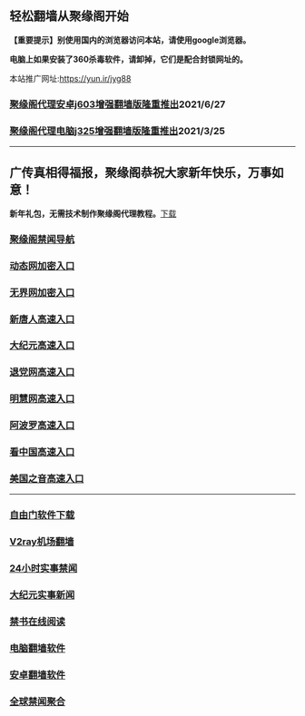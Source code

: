 ## 轻松翻墙从聚缘阁开始

**【重要提示】别使用国内的浏览器访问本站，请使用google浏览器。**

**电脑上如果安装了360杀毒软件，请卸掉，它们是配合封锁网址的。**

本站推广网址:https://yun.ir/jyg88

### [聚缘阁代理安卓j603增强翻墙版隆重推出](https://gitlab.com/juyuange/2/-/raw/master/j603.apk)2021/6/27

### [聚缘阁代理电脑j325增强翻墙版隆重推出](https://gitlab.com/juyuange/2/-/raw/master/j325dn.rar)2021/3/25

***

## **广传真相得福报，聚缘阁恭祝大家新年快乐，万事如意！**

**新年礼包，无需技术制作聚缘阁代理教程。**[下载](https://gitlab.com/j25414/jyg/-/raw/master/jygdl.rar)

### [聚缘阁禁闻导航](https://dt1.domia.cf)

### [动态网加密入口](https://88t.jyg1.xyz/dwwe3/e444r)

### [无界网加密入口](https://88t.jyg1.xyz/afff/n12r)

### [新唐人高速入口](https://88t.jyg1.xyz/mmmg/e5n)

### [大纪元高速入口](https://88t.jyg1.xyz/yyyyy/e7n)

### [退党网高速入口](https://88t.jyg1.xyz/aakkk/e8m)

### [明慧网高速入口](https://88t.jyg1.xyz/aakkk/e3m)

### [阿波罗高速入口](https://88t.jyg1.xyz/aakkk/e13m)

### [看中国高速入口](https://88t.jyg1.xyz/aakkk/e11m)

### [美国之音高速入口](https://88t.jyg1.xyz/aakkk/e18m)

***






### [自由门软件下载](https://git.io/skyfree)

### [V2ray机场翻墙](https://github.com/bannedbook/fanqiang/wiki/V2ray%E6%9C%BA%E5%9C%BA)

### [24小时实事禁闻](https://github.com/fyvn2199/djy/blob/master/gb/n24hr.md?dfh#1)

### [大纪元实事新闻](https://github.com/fyvn2199/djy/blob/master/gb/nsc413.md?dfh#1)

### [禁书在线阅读](https://github.com/txyzum203/djy/blob/master/gb/9p.md?flntdtv#1)

### [电脑翻墙软件](https://github.com/Alvin9999/new-pac/wiki)

### [安卓翻墙软件](https://git.io/afq)

### [全球禁闻聚合](https://github.com/gfw-breaker/banned-news1/blob/master/README.md)












